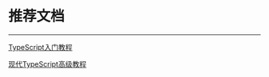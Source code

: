 # 推荐文档

---

[TypeScript入门教程](https://ts.xcatliu.com/)

[现代TypeScript高级教程](https://www.coding-time.cn/ts/preamble.html)
